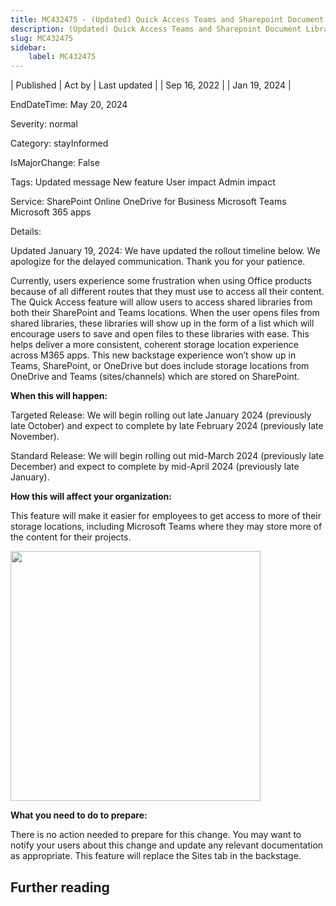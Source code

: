 ```yaml
---
title: MC432475 - (Updated) Quick Access Teams and Sharepoint Document Libraries in win32 backstage
description: (Updated) Quick Access Teams and Sharepoint Document Libraries in win32 backstage
slug: MC432475
sidebar:
    label: MC432475
---
```


| Published | Act by | Last updated |
| Sep 16, 2022 |  | Jan 19, 2024 |

EndDateTime: May 20, 2024

Severity: normal

Category: stayInformed

IsMajorChange: False

Tags: Updated message New feature User impact Admin impact

Service: SharePoint Online OneDrive for Business Microsoft Teams Microsoft 365 apps

Details: 

<p style="">Updated January 19, 2024: We have updated the rollout timeline below. We apologize for the delayed communication. Thank you for your patience.</p><p style="">Currently, users experience some frustration when using Office products because of all different routes that they must use to access all their content. The Quick Access feature will allow users to access shared libraries from both their SharePoint and Teams locations. When the user opens files from shared libraries, these libraries will show up in the form of a list which will encourage users to save and open files to these libraries with ease. This helps deliver a more consistent, coherent storage location experience across M365 apps. This new backstage experience won’t show up in Teams, SharePoint, or OneDrive but does include storage locations from OneDrive and Teams (sites/channels) which are stored on SharePoint.&nbsp;</p>
<p><b>When this will happen:</b></p><p>Targeted Release: We will begin rolling out late January 2024 (previously late October) and expect to complete by late February 2024 (previously late November).
</p><p>Standard Release: We will begin rolling out mid-March 2024 (previously late December) and expect to complete by mid-April 2024 (previously late January).
</p><p><b>How this will affect your organization:</b><br></p>

<p>This feature will make it easier for employees to get access to more of their storage locations, including Microsoft Teams where they may store more of the content for their projects.</p><p><img src="https://img-prod-cms-rt-microsoft-com.akamaized.net/cms/api/am/imageFileData/RE56A3F?ver=4e3f" style="width: 400px;"><br></p>
<p><b>What you need to do to prepare:</b></p>
<p>There is no action needed to prepare for this change. You may want to notify your users about this change and update any relevant documentation as appropriate. This feature will replace the Sites tab in the backstage.</p>

## Further reading
